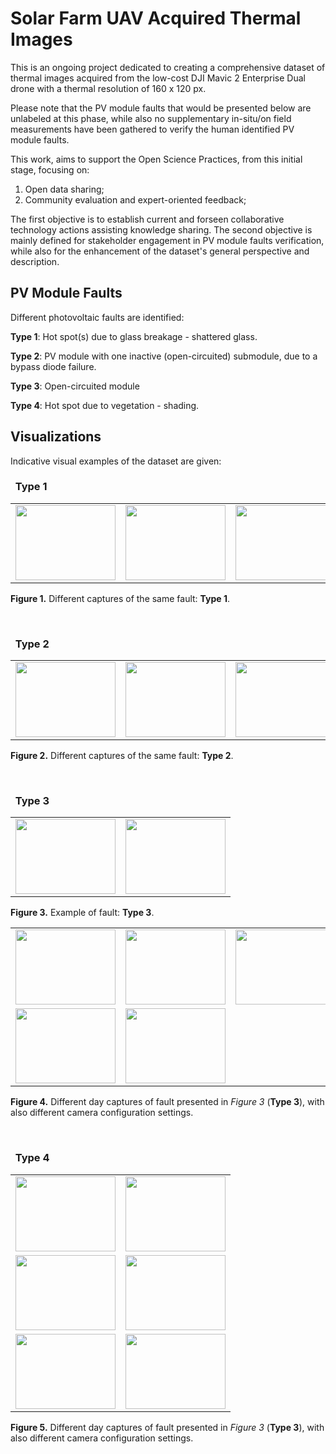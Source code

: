 # Solar Farm UAV Acquired Thermal Images
This is an ongoing project dedicated to creating a comprehensive dataset of thermal images acquired from the low-cost DJI Mavic 2 Enterprise Dual drone with a thermal resolution of 160 x 120 px.

Please note that the PV module faults that would be presented below are unlabeled
at this phase, while also no supplementary in-situ/on field measurements have been gathered
to verify the human identified PV module faults.

This work, aims to support the Open Science Practices, from this initial stage,
focusing on: 
1) Open data sharing;
2) Community evaluation and expert-oriented feedback;

The first objective is to establish current and forseen collaborative technology actions assisting knowledge sharing. The second objective is mainly
defined for stakeholder engagement in PV module faults verification, while also
for the enhancement of the dataset's general perspective
and description.

## PV Module Faults
Different photovoltaic faults are identified:


__Type 1__: Hot spot(s) due to glass breakage - shattered glass.  

__Type 2__: PV module with one inactive (open-circuited) submodule, due to a bypass diode failure.

__Type 3__: Open-circuited module

__Type 4__: Hot spot due to vegetation - shading.

## Visualizations
Indicative visual examples of the dataset are given:

### &nbsp; __Type 1__
<table class="center">
  <tr class="center">
      <td><img src="https://user-images.githubusercontent.com/80331436/178597276-0f2e3fb3-506e-4fb7-a730-31a9a1f526b9.JPG" width=160 height=120<td>
      <td><img src="https://user-images.githubusercontent.com/80331436/178597293-86052c09-ff4f-41b6-b7a4-3b605ce61f91.JPG" width=160 height=120<td>
      <td><img src="https://user-images.githubusercontent.com/80331436/178598536-49a63760-d1ac-4fc9-a1b1-12d596a18ccc.JPG" width=160 height=120<td>
      <td><img src="https://user-images.githubusercontent.com/80331436/178601659-e6ac7355-cfd0-4824-8dcd-57f0ab6c1d08.JPG" width=160 height=120<td>
      <td><img src="https://user-images.githubusercontent.com/80331436/178601525-947efaf3-6929-462c-9453-ffec1a4edfed.JPG" width=160 height=120<td>
</tr>

</table>

**Figure 1.** Different captures of the same fault: __Type 1__.

&nbsp;
&nbsp;
&nbsp;
&nbsp;
&nbsp;
&nbsp;
&nbsp;
&nbsp;
&nbsp;
&nbsp;

### &nbsp; __Type 2__

<table class="center">
  <tr class="center">
      <td><img src="https://user-images.githubusercontent.com/80331436/178604465-228a8394-bfd1-4ea9-8c5d-73f2ba9952db.JPG" width=160 height=120<td>
      <td><img src="https://user-images.githubusercontent.com/80331436/178604571-7bf948b9-69bb-48c4-9a2c-6e63b1757239.JPG" width=160 height=120<td>
      <td><img src="https://user-images.githubusercontent.com/80331436/178604473-da5c3d2c-766e-47d9-b047-232b67707477.JPG" width=160 height=120<td>
      <td><img src="https://user-images.githubusercontent.com/80331436/178604484-55c23e85-de60-4031-8354-ad7a5076a628.JPG" width=160 height=120<td>
</tr>

</table>

 **Figure 2.** Different captures of the same fault: __Type 2__.

&nbsp;
&nbsp;
&nbsp;
&nbsp;
&nbsp;
&nbsp;
&nbsp;
&nbsp;
&nbsp;
&nbsp;
### &nbsp; __Type 3__

<table class="center">
  <tr class="center">
      <td><img src="https://user-images.githubusercontent.com/80331436/178674372-09507f3c-23d8-4672-8218-52df22bb12ef.JPG" width=160 height=120<td>
      <td><img src="https://user-images.githubusercontent.com/80331436/178674396-6016fb59-0617-44eb-b994-f0bfc229295f.JPG" width=160 height=120<td></tr>

</table>

 **Figure 3.** Example of fault: __Type 3__.

<table class="center">
  <tr class="center">
    <td><img src="https://user-images.githubusercontent.com/80331436/178676139-750c3aea-338d-4f3c-990b-77d92e281571.JPG" width=160 height=120<td>
    <td><img src="https://user-images.githubusercontent.com/80331436/178675393-f918cdeb-eff1-475b-8c3f-e4a23cce4e2f.JPG" width=160 height=120<td>
    <td><img src="https://user-images.githubusercontent.com/80331436/178675452-9d4c03dc-aed4-4f86-b7e6-f14db5f51248.JPG" width=160 height=120<td><tr>
    <td><img src="https://user-images.githubusercontent.com/80331436/178676744-5058fc65-8db9-45e2-9b1c-f0337a5aa123.JPG" width=160 height=120<td>
    <td><img src="https://user-images.githubusercontent.com/80331436/178676776-317dcbf0-a70b-43ab-92ad-5b1af4f846ce.JPG" width=160 height=120<td>

</table>

**Figure 4.** Different day captures of fault presented in _Figure 3_ (__Type 3__), with also different
 camera configuration settings.

&nbsp;
&nbsp;
&nbsp;
&nbsp;
&nbsp;
&nbsp;
&nbsp;
&nbsp;
&nbsp;
&nbsp;
### &nbsp; __Type 4__


<table class="center">
  <tr class="center">
      <td><img src="https://user-images.githubusercontent.com/80331436/178691695-b921e8e0-9e0a-4cb4-b79a-d02a46a70717.JPG" width=160 height=120<td>
      <td><img src="https://user-images.githubusercontent.com/80331436/178688627-52ea422d-4b38-4879-87b1-9fede2896bbe.JPG" width=160 height=120<td></tr>
      <td><img src="https://user-images.githubusercontent.com/80331436/178693274-8ab588d2-f3e4-42f1-9bdd-c955b799c349.JPG" width=160 height=120<td>
      <td><img src="https://user-images.githubusercontent.com/80331436/178699866-c0cb0499-751b-42a0-a76c-0178d566919d.JPG" width=160 height=120<td></tr>
      <td><img src="https://user-images.githubusercontent.com/80331436/178695007-01651b0d-705f-45e6-bdba-81c381accddb.JPG" width=160 height=120<td>
      <td><img src="https://user-images.githubusercontent.com/80331436/178696947-cb1907a8-3db5-4818-85f2-2a63e7b8a83a.JPG" width=160 height=120<td>

</table>

**Figure 5.** Different day captures of fault presented in _Figure 3_ (__Type 3__), with also different
 camera configuration settings.

